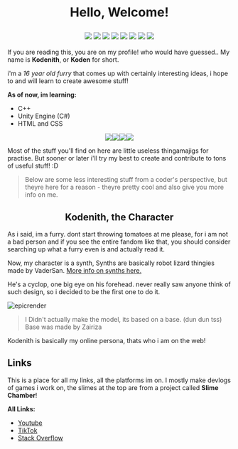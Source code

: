 <h1><p align="center">Hello, Welcome!</p></h1>

<div align="center">
  <img src="https://github.com/user-attachments/assets/ade4826a-f02f-4c49-9e04-910528ebb2cc"> <!-- RED -->
  <img src="https://github.com/user-attachments/assets/53973dcb-f000-44a6-bf31-92e235524329"> <!-- ORANGE -->
 <img src="https://github.com/user-attachments/assets/f7d0a9f6-787f-4c5d-ba69-7d41900e6f00"> <!-- YELLOW -->
  <img src="https://github.com/user-attachments/assets/442fb89f-8a3a-43a5-a8b3-7f3994ab15b2"> <!-- GREEN -->
 <img src="https://github.com/user-attachments/assets/00ffb133-3f3f-45bb-a0e2-e24a464a56d5"> <!-- BLUE -->
 <img src="https://github.com/user-attachments/assets/5cd5e834-e10e-4fc8-87c4-38270f461b44"> <!-- BLUE2 -->
 <img src="https://github.com/user-attachments/assets/43acc110-6398-4f24-9a7e-b1daaab934d7"> <!-- DARKBLUE -->
  <img src="https://github.com/user-attachments/assets/9ad7755a-63ca-4615-9f43-e838fc049878"> <!-- PURPLE -->
</div>
<br>
If you are reading this, you are on my profile! who would have guessed.. My name is <strong>Kodenith</strong>, or <strong>Koden</strong> for short.

i'm a *16 year old furry* that comes up with certainly interesting ideas, i hope to and will learn to create awesome stuff!

**As of now, im learning:**
* C++
* Unity Engine (C#)
* HTML and CSS

<div align="center"><img src="https://img.shields.io/badge/C%2B%2B-00599C?style=for-the-badge&logo=c%2B%2B&logoColor=white"><img src="https://img.shields.io/badge/HTML5-E34F26?style=for-the-badge&logo=html5&logoColor=white"><img src="https://img.shields.io/badge/CSS3-1572B6?style=for-the-badge&logo=css3&logoColor=white"><img src="https://img.shields.io/badge/C%23-239120?style=for-the-badge&logo=csharp&logoColor=white"></div>

Most of the stuff you'll find on here are little useless thingamajigs for practise. But sooner or later i'll try my best to create and contribute to tons of useful stuff! :D
<br>

> Below are some less interesting stuff from a coder's perspective, but theyre here for a reason - theyre pretty cool and also give you more info on me.

<h2 align="center">Kodenith, the Character</h2>

As i said, im a furry. dont start throwing tomatoes at me please, for i am not a bad person and if you see the entire fandom like that, you should consider searching up what a furry even is and actually read it.

Now, my character is a synth, Synths are basically robot lizard thingies made by VaderSan. [More info on synths here.](https://synthspecies.com/wiki/Main_Page)

He's a cyclop, one big eye on his forehead. never really saw anyone think of such design, so i decided to be the first one to do it.

![epicrender](https://github.com/user-attachments/assets/fdfac8db-df77-4d9d-8d5d-5e3834b63ea1)

> I Didn't actually make the model, its based on a base. (dun dun tss)
> Base was made by Zairiza

Kodenith is basically my online persona, thats who i am on the web!

## Links
This is a place for all my links, all the platforms im on. 
I mostly make devlogs of games i work on, the slimes at the top are from a project called **Slime Chamber**!

**All Links:**
* [Youtube](https://www.youtube.com/@koden_the_synth)
* [TikTok](https://www.tiktok.com/@kodenthesynth)
* [Stack Overflow](https://stackoverflow.com/users/30982166/)
